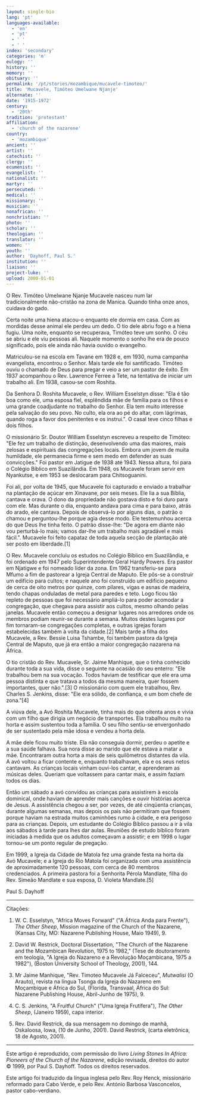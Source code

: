 ```yaml
---
layout: single-bio
lang: 'pt'
languages-available:
  - 'en'
  - 'pt'
  - ' '
  - ' '
index: 'secondary'
categories: 'm'
eulogy: ''
history: ''
memory: ''
obituary: ''
permalink: '/pt/stories/mozambique/mucavele-timoteo/'
title: 'Mucavele, Timóteo Umelwane Njanje'
alternate: ''
date: '1915-1972'
century:
  - '20th'
tradition: 'protestant'
affiliation:
  - 'church of the nazarene'
country:
  - 'mozambique'
ancient: ''
artist: ''
catechist: ''
clergy: ''
ecumenist: ''
evangelist: ''
nationalist: ''
martyr: ''
persecuted: ''
medical: ''
missionary: ''
musician: ''
nonafrican: ''
nonchristian: ''
photo: ''
scholar: ''
theologian: ''
translator: ''
women: ''
youth: ''
author: 'Dayhoff, Paul S.'
institution: ''
liaison: ''
project-luke: ''
upload: 2000-01-01
---
```



O Rev. Timóteo Umelwane Njanje Mucavele nasceu num lar tradicionalmente não-cristão na zona de Manica. Quando tinha onze anos, cuidava do gado.

Certa noite uma hiena atacou-o enquanto ele dormia em casa. Com as mordidas desse animal ele perdeu um dedo. O tio dele abriu fogo e a hiena fugiu. Uma noite, enquanto se recuperava, Timóteo teve um sonho. O céu se abriu e ele viu pessoas ali. Naquele momento o sonho lhe era de pouco significado, pois ele ainda não havia ouvido o evangelho.

Matriculou-se na escola em Tavane em 1928 e, em 1930, numa campanha evangelista, encontrou o Senhor. Mais tarde ele foi santificado. Timóteo ouviu o chamado de Deus para pregar e veio a ser um pastor de êxito. Em 1937 acompanhou o Rev. Lawrence Ferree a Tete, na tentativa de iniciar um trabalho ali. Em 1938, casou-se com Roshita.

Da Senhora D. Roshita Mucavele, o Rev. William Esselstyn disse: "Ela é tão boa como ele, uma esposa fiel, esplêndida mãe de família para os filhos e uma grande coadjudante no trabalho do Senhor. Ela tem muito interesse pela salvação do seu povo. No culto, ela ora ao pé do altar, com lágrimas, quando roga a favor dos penitentes e os instrui.". O casal teve cinco filhas e dois filhos.

O missionário Sr. Doutor William Esselstyn escreveu a respeito de Timóteo: "Ele fez um trabalho de distinção, desenvolvendo uma das maiores, mais zelosas e espirituais das congregações locais. Embora um jovem de muita humildade, ele permanecia firme e sem medo em defender as suas convicções." Foi pastor em Jatigue de 1938 até 1943. Nessa altura, foi para o Colégio Bíblico em Suazilândia. Em 1948, os Mucavele foram servir em Nyankutse, e em 1953 se deslocaram para Chitsoguanini.

Foi ali, por volta de 1945, que Mucavele foi capturado e enviado a trabalhar na plantação de açúcar em Xinavane, por seis meses. Ele lia a sua Bíblia, cantava e orava. O dono da propriedade não gostava disto e foi duro para com ele. Mas durante o dia, enquanto andava para cima e para baixo, atrás do arado,  ele cantava. Depois de observá-lo por alguns dias, o patrão o chamou e perguntou-lhe porque agia desse modo. Ele testemunhou acerca do que Deus lhe tinha feito. O patrão disse-lhe: "De agora em diante não vou perturbá-lo mais; vamos dar-lhe um trabalho mais agradável e mais fácil.". Mucavele foi feito capataz de toda aquela secção de plantação até ser posto em liberdade.[1]

O Rev. Mucavele concluiu os estudos no Colégio Bíblico em Suazilândia, e foi ordenado em 1947 pelo Superintendente Geral Hardy Powers. Era pastor em Njatigwe e foi nomeado líder da zona. Em 1962 transferiu-se para Mfumo a fim de pastorear a Igreja Central de Maputo. Ele pôs-se a construir um edifício para cultos; e naquele ano foi construído um edifício pequeno de cerca de oito metros por quinze, com pilares, vigas e asnas de madeira, tendo chapas onduladas de metal para paredes e teto. Logo ficou  tão repleto de pessoas que foi necessário ampliá-lo para poder acomodar a congregação, que chegava para assistir aos cultos, mesmo olhando pelas janelas. Mucavele então começou a designar lugares nos arredores onde os membros podiam reunir-se durante a semana. Muitos destes lugares por fim tornaram-se congregações completas, e outras igrejas foram estabelecidas também à volta da cidade.[2] Mais tarde a filha dos Mucavele, a Rev. Bessie Luisa Tshambe, foi também pastora da Igreja Central de Maputo, que já era então a maior congregação nazarena na África.

O tio cristão do Rev. Mucavele, Sr. Jaime Manhique, que o tinha conhecido durante toda a sua vida, disse o seguinte na ocasião do seu enterro: "Ele trabalhou bem na sua vocação. Todos haviam de testificar que ele era uma pessoa distinta e que tratava a todos da mesma maneira, quer fossem importantes, quer não.".[3] O missionário com quem ele trabalhou, Rev. Charles S. Jenkins, disse: "Ele era sólido, de confiança, e um bom chefe de zona."[4]

A viúva dele, a Avó Roshita Mucavele, tinha mais do que oitenta anos e vivia com um filho que dirigia um negócio de transportes. Ela trabalhou muito na horta e assim sustentou toda a família. O seu filho sentiu-se envergonhado de ser sustentado pela mãe idosa e vendeu a horta dela.

A mãe dele ficou muito triste. Ela não conseguia dormir, perdeu o apetite e a sua saúde falhava. Sua nora disse ao marido que ele estava a matar a mãe. Encontraram outra horta a mais de seis quilômetros distantes da vila. A avó voltou a ficar contente e, enquanto trabalhavam, ela e os seus netos cantavam. As crianças locais vinham ouvi-los cantar, e aprenderam as músicas deles. Queriam que voltassem para cantar mais, e assim faziam todos os dias.

Então um sábado a avó convidou as crianças para assistirem à escola dominical, onde haviam de aprender mais canções e ouvir histórias acerca de Jesus. A assistência chegou a ser, por vezes, de até cinqüenta crianças,  durante algumas semanas, mas depois os pais não permitiram que fossem porque haviam na estrada muitos caminhões rumo à cidade, e era perigoso para as crianças. Depois, um estudante do Colégio Bíblico passou a ir à vila aos sábados à tarde para lhes dar aulas. Reuniões de estudo bíblico foram iniciadas à medida que os adultos começavam a assistir; e em 1998 o lugar tornou-se um ponto regular de pregação.

Em 1999, a Igreja da Cidade de Matola fez uma grande festa na horta da Avó Mucavele; e a Igreja do Rio Matola foi organizada com uma assistência de aproximadamente 120 pessoas, com cerca de 80 membros credenciados. A primeira pastora foi a Senhorita Pérola Mandlate, filha do Rev. Simeão Mandlate e sua esposa, D. Violeta Mandlate.[5]

Paul S. Dayhoff

---

Citações:

1. W. C. Esselstyn, "Africa Moves Forward" ("A África Anda para Frente"), *The Other Sheep*, Mission magazine of the Church of the Nazarene, (Kansas City, MO: Nazarene Publishing House, Maio 1949), 9.

2. David W. Restrick, Doctoral Dissertation, "The Church of the Nazarene and the Mozambican Revolution, 1975 to 1982," (Tese de doutoramento em teologia, "A Igreja do Nazareno e a Revolução Moçambicana, 1975 a 1982"), (Boston University School of Theology, 2001), 144.

3. Mr Jaime Manhique, "Rev. Timoteo Mucavele Já Falceceu", *Mutwalisi* (O Arauto), revista na língua Tsonga da Igreja do Nazareno em Moçambique e África do Sul, (Florida, Transvaal, África do Sul: Nazarene Publishing House, Abril-Junho de 1975), 9.

4. C. S. Jenkins, "A Fruitful Church" ("Uma Igreja Frutífera"), *The Other Sheep*, (Janeiro 1959), capa interior.

5. Rev. David Restrick, da sua mensagem no domingo de manhã, Oskaloosa, Iowa, (10 de Junho, 2001). David Restrick, (carta eletrônica, 18 de Agosto, 2001).

---

Este artigo é reproduzido, com permissão do livro *Living Stones In Africa: Pioneers of the Church of the Nazarene*, edição revisada, direitos do autor © 1999, por Paul S. Dayhoff.  Todos os direitos reservados.

Este artigo foi traduzido da língua inglesa pelo Rev. Roy Henck, missionário reformado para Cabo Verde, e pelo Rev. António Barbosa Vasconcelos, pastor cabo-verdiano.